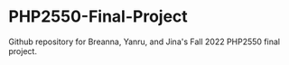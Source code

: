 # PHP2550-Final-Project
Github repository for Breanna, Yanru, and Jina's Fall 2022 PHP2550 final project.
